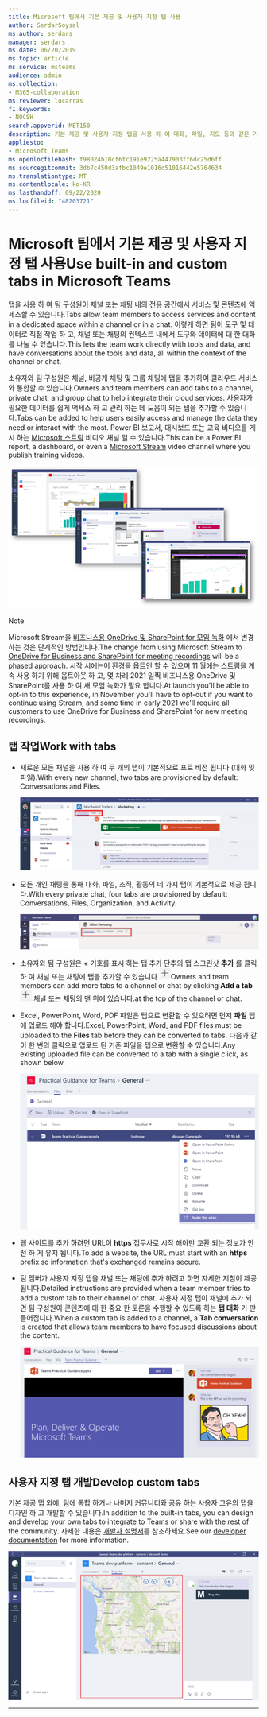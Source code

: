 ```yaml
---
title: Microsoft 팀에서 기본 제공 및 사용자 지정 탭 사용
author: SerdarSoysal
ms.author: serdars
manager: serdars
ms.date: 06/20/2019
ms.topic: article
ms.service: msteams
audience: admin
ms.collection:
- M365-collaboration
ms.reviewer: lucarras
f1.keywords:
- NOCSH
search.appverid: MET150
description: 기본 제공 및 사용자 지정 탭을 사용 하 여 대화, 파일, 지도 등과 같은 기능을 포함 하는 방법에 대해 알아봅니다.
appliesto:
- Microsoft Teams
ms.openlocfilehash: f98024b10cf6fc191e9225a447903ff6dc25d6ff
ms.sourcegitcommit: 3db7c450d3afbc1049e1016d51016442e5764634
ms.translationtype: MT
ms.contentlocale: ko-KR
ms.lasthandoff: 09/22/2020
ms.locfileid: "48203721"
---
```

<a name="use-built-in-and-custom-tabs-in-microsoft-teams"></a><span data-ttu-id="1e628-103">Microsoft 팀에서 기본 제공 및 사용자 지정 탭 사용</span><span class="sxs-lookup"><span data-stu-id="1e628-103">Use built-in and custom tabs in Microsoft Teams</span></span>
==================================================

<span data-ttu-id="1e628-104">탭을 사용 하 여 팀 구성원이 채널 또는 채팅 내의 전용 공간에서 서비스 및 콘텐츠에 액세스할 수 있습니다.</span><span class="sxs-lookup"><span data-stu-id="1e628-104">Tabs allow team members to access services and content in a dedicated space within a channel or in a chat.</span></span> <span data-ttu-id="1e628-105">이렇게 하면 팀이 도구 및 데이터로 직접 작업 하 고, 채널 또는 채팅의 컨텍스트 내에서 도구와 데이터에 대 한 대화를 나눌 수 있습니다.</span><span class="sxs-lookup"><span data-stu-id="1e628-105">This lets the team work directly with tools and data, and have conversations about the tools and data, all within the context of the channel or chat.</span></span>

<span data-ttu-id="1e628-106">소유자와 팀 구성원은 채널, 비공개 채팅 및 그룹 채팅에 탭을 추가하여 클라우드 서비스와 통합할 수 있습니다.</span><span class="sxs-lookup"><span data-stu-id="1e628-106">Owners and team members can add tabs to a channel, private chat, and group chat to help integrate their cloud services.</span></span> <span data-ttu-id="1e628-107">사용자가 필요한 데이터를 쉽게 액세스 하 고 관리 하는 데 도움이 되는 탭을 추가할 수 있습니다.</span><span class="sxs-lookup"><span data-stu-id="1e628-107">Tabs can be added to help users easily access and manage the data they need or interact with the most.</span></span> <span data-ttu-id="1e628-108">Power BI 보고서, 대시보드 또는 교육 비디오를 게시 하는 [Microsoft 스트림](https://go.microsoft.com/fwlink/?linkid=855785) 비디오 채널 일 수 있습니다.</span><span class="sxs-lookup"><span data-stu-id="1e628-108">This can be a Power BI report, a dashboard, or even a [Microsoft Stream](https://go.microsoft.com/fwlink/?linkid=855785) video channel where you publish training videos.</span></span>

![탭의 다양 한 콘텐츠에 대 한 세 가지 스크린샷](media/Use_built-in_and_custom_tabs_in_Microsoft_Teams_image4.png)

>[!Note]
> <span data-ttu-id="1e628-110">Microsoft Stream을 [비즈니스용 OneDrive 및 SharePoint for 모임 녹화](tmr-meeting-recording-change.md) 에서 변경 하는 것은 단계적인 방법입니다.</span><span class="sxs-lookup"><span data-stu-id="1e628-110">The change from using Microsoft Stream to [OneDrive for Business and SharePoint for meeting recordings](tmr-meeting-recording-change.md) will be a phased approach.</span></span> <span data-ttu-id="1e628-111">시작 시에는이 환경을 옵트인 할 수 있으며 11 월에는 스트림을 계속 사용 하기 위해 옵트아웃 하 고, 몇 차례 2021 일찍 비즈니스용 OneDrive 및 SharePoint를 사용 하 여 새 모임 녹화가 필요 합니다.</span><span class="sxs-lookup"><span data-stu-id="1e628-111">At launch you'll be able to opt-in to this experience, in November you'll have to opt-out if you want to continue using Stream, and some time in early 2021 we'll require all customers to use OneDrive for Business and SharePoint for new meeting recordings.</span></span>

## <a name="work-with-tabs"></a><span data-ttu-id="1e628-112">탭 작업</span><span class="sxs-lookup"><span data-stu-id="1e628-112">Work with tabs</span></span>

- <span data-ttu-id="1e628-113">새로운 모든 채널을 사용 하 여 두 개의 탭이 기본적으로 프로 비전 됩니다 (대화 및 파일).</span><span class="sxs-lookup"><span data-stu-id="1e628-113">With every new channel, two tabs are provisioned by default: Conversations and Files.</span></span>

    ![마케팅 팀의 대화 섹션 스크린샷.](media/Use_built-in_and_custom_tabs_in_Microsoft_Teams_image1.png)
- <span data-ttu-id="1e628-115">모든 개인 채팅을 통해 대화, 파일, 조직, 활동의 네 가지 탭이 기본적으로 제공 됩니다.</span><span class="sxs-lookup"><span data-stu-id="1e628-115">With every private chat, four tabs are provisioned by default: Conversations, Files, Organization, and Activity.</span></span>

    ![채팅의 탭 스크린샷.](media/Use_built-in_and_custom_tabs_add_tabs_to_a_chat.png)

- <span data-ttu-id="1e628-117">소유자와 팀 구성원은 + 기호를 표시 하는 탭 추가 단추의 탭 스크린샷 **추가** 를 클릭 하 여 채널 또는 채팅에 탭을 추가할 수 있습니다 ![ .](media/Use_built-in_and_custom_tabs_add_a_tab_button.png)</span><span class="sxs-lookup"><span data-stu-id="1e628-117">Owners and team members can add more tabs to a channel or chat by clicking **Add a tab** ![Screenshot of the Add a tab button, showing a + sign.](media/Use_built-in_and_custom_tabs_add_a_tab_button.png)</span></span> <span data-ttu-id="1e628-118">채널 또는 채팅의 맨 위에 있습니다.</span><span class="sxs-lookup"><span data-stu-id="1e628-118">at the top of the channel or chat.</span></span>

- <span data-ttu-id="1e628-119">Excel, PowerPoint, Word, PDF 파일은 탭으로 변환할 수 있으려면 먼저 **파일** 탭에 업로드 해야 합니다.</span><span class="sxs-lookup"><span data-stu-id="1e628-119">Excel, PowerPoint, Word, and PDF files must be uploaded to the **Files** tab before they can be converted to tabs.</span></span> <span data-ttu-id="1e628-120">다음과 같이 한 번의 클릭으로 업로드 된 기존 파일을 탭으로 변환할 수 있습니다.</span><span class="sxs-lookup"><span data-stu-id="1e628-120">Any existing uploaded file can be converted to a tab with a single click, as shown below.</span></span>

    ![PowerPoint 파일이 선택 된 파일 탭의 스크린샷](media/Use_built-in_and_custom_tabs_in_Microsoft_Teams_image2.png)

- <span data-ttu-id="1e628-122">웹 사이트를 추가 하려면 URL이 **https** 접두사로 시작 해야만 교환 되는 정보가 안전 하 게 유지 됩니다.</span><span class="sxs-lookup"><span data-stu-id="1e628-122">To add a website, the URL must start with an **https** prefix so information that's exchanged remains secure.</span></span>

- <span data-ttu-id="1e628-123">팀 멤버가 사용자 지정 탭을 채널 또는 채팅에 추가 하려고 하면 자세한 지침이 제공 됩니다.</span><span class="sxs-lookup"><span data-stu-id="1e628-123">Detailed instructions are provided when a team member tries to add a custom tab to their channel or chat.</span></span> <span data-ttu-id="1e628-124">사용자 지정 탭이 채널에 추가 되 면 팀 구성원이 콘텐츠에 대 한 중요 한 토론을 수행할 수 있도록 하는 **탭 대화** 가 만들어집니다.</span><span class="sxs-lookup"><span data-stu-id="1e628-124">When a custom tab is added to a channel, a **Tab conversation** is created that allows team members to have focused discussions about the content.</span></span>

    ![오른쪽에 탭 대화가 있는 사용자 지정 탭의 스크린샷](media/Use_built-in_and_custom_tabs_in_Microsoft_Teams_image3.png)

## <a name="develop-custom-tabs"></a><span data-ttu-id="1e628-126">사용자 지정 탭 개발</span><span class="sxs-lookup"><span data-stu-id="1e628-126">Develop custom tabs</span></span>

<span data-ttu-id="1e628-127">기본 제공 탭 외에, 팀에 통합 하거나 나머지 커뮤니티와 공유 하는 사용자 고유의 탭을 디자인 하 고 개발할 수 있습니다.</span><span class="sxs-lookup"><span data-stu-id="1e628-127">In addition to the built-in tabs, you can design and develop your own tabs to integrate to Teams or share with the rest of the community.</span></span> <span data-ttu-id="1e628-128">자세한 내용은 [개발자 설명서](/microsoftteams/platform/tabs/what-are-tabs)를 참조하세요.</span><span class="sxs-lookup"><span data-stu-id="1e628-128">See our [developer documentation](/microsoftteams/platform/tabs/what-are-tabs) for more information.</span></span>

![Microsoft 팀의 사용자 지정 탭을 보여 주는 스크린샷](media/Use_built-in_and_custom_tabs_in_Microsoft_Teams_image5.png)

---
